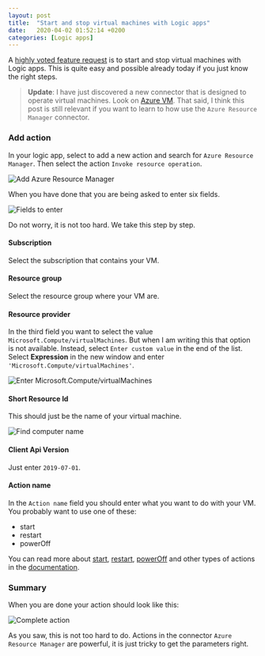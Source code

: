 ```yaml
---
layout: post
title:  "Start and stop virtual machines with Logic apps"
date:   2020-04-02 01:52:14 +0200
categories: [Logic apps]
---
```



A [highly voted feature request](https://feedback.azure.com/forums/287593-logic-apps/suggestions/17405671-start-stop-virtual-machines-with-logic-apps) 
is to start and stop virtual machines with Logic apps. This is quite easy and possible already
today if you just know the right steps.

> **Update**: I have just discovered a new connector that is designed to operate virtual machines. Look on
> [Azure VM](https://docs.microsoft.com/en-us/connectors/azurevm/). That said, I think this post is
> still relevant if you want to learn to how use the `Azure Resource Manager` connector.

### Add action

In your logic app, select to add a new action and search for `Azure Resource Manager`. Then select
the action `Invoke resource operation`.

![Add Azure Resource Manager]({{site.baseurl}}/assets/images/0002/select_arm_invoke.png "Add Azure Resource Manager")


When you have done that you are being asked to enter six fields.

![Fields to enter]({{site.baseurl}}/assets/images/0002/start_empty.png "Fields to enter")

Do not worry, it is not too hard. We take this step by step.

#### Subscription

Select the subscription that contains your VM.

#### Resource group

Select the resource group where your VM are.

#### Resource provider

In the third field you want to select the value `Microsoft.Compute/virtualMachines`. But when I am
writing this that option is not available. Instead, select `Enter custom value` in the end of the list.
Select **Expression** in the new window and enter `'Microsoft.Compute/virtualMachines'`.

![Enter Microsoft.Compute/virtualMachines]({{site.baseurl}}/assets/images/0002/enter_resource_manager.png "Enter Microsoft.Compute/virtualMachines")


#### Short Resource Id

This should just be the name of your virtual machine.

![Find computer name]({{site.baseurl}}/assets/images/0002/find_computer_name.png "Find computer name")

#### Client Api Version

Just enter `2019-07-01`.

#### Action name

In the `Action name` field you should enter what you want to do with your VM. You probably want to
use one of these:

* start
* restart
* powerOff

You can read more about [start](https://docs.microsoft.com/en-us/rest/api/compute/virtualmachines/start),
[restart](https://docs.microsoft.com/en-us/rest/api/compute/virtualmachines/restart),
[powerOff](https://docs.microsoft.com/en-us/rest/api/compute/virtualmachines/poweroff)
and other types of actions in the [documentation](https://docs.microsoft.com/en-us/rest/api/compute/virtualmachines).
 

### Summary

When you are done your action should look like this:

![Complete action]({{site.baseurl}}/assets/images/0002/final.png "Complete action")

As you saw, this is not too hard to do. Actions in the connector `Azure Resource Manager` are 
powerful, it is just tricky to get the parameters right.

